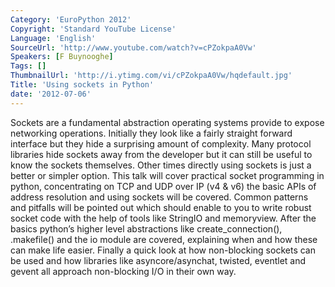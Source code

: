 ```yaml
---
Category: 'EuroPython 2012'
Copyright: 'Standard YouTube License'
Language: 'English'
SourceUrl: 'http://www.youtube.com/watch?v=cPZokpaA0Vw'
Speakers: [F Buynooghe]
Tags: []
ThumbnailUrl: 'http://i.ytimg.com/vi/cPZokpaA0Vw/hqdefault.jpg'
Title: 'Using sockets in Python'
date: '2012-07-06'
---
```

Sockets are a fundamental abstraction operating systems provide to expose
networking operations. Initially they look like a fairly straight forward
interface but they hide a surprising amount of complexity. Many protocol
libraries hide sockets away from the developer but it can still be useful to
know the sockets themselves. Other times directly using sockets is just a
better or simpler option. This talk will cover practical socket programming in
python, concentrating on TCP and UDP over IP (v4 & v6) the basic APIs of
address resolution and using sockets will be covered. Common patterns and
pitfalls will be pointed out which should enable to you to write robust socket
code with the help of tools like StringIO and memoryview. After the basics
python’s higher level abstractions like create_connection(), .makefile() and
the io module are covered, explaining when and how these can make life easier.
Finally a quick look at how non-blocking sockets can be used and how libraries
like asyncore/asynchat, twisted, eventlet and gevent all approach non-blocking
I/O in their own way.
